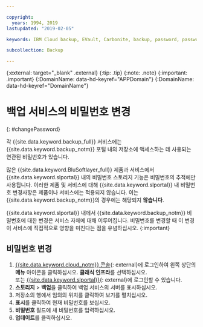 ```yaml
---

copyright:
  years: 1994, 2019
lastupdated: "2019-02-05"

keywords: IBM Cloud backup, EVault, Carbonite, backup, password, password reset

subcollection: Backup

---
```

{:external: target="_blank" .external}
{:tip: .tip}
{:note: .note}
{:important: .important}
{:DomainName: data-hd-keyref="APPDomain"}
{:DomainName: data-hd-keyref="DomainName"}

# 백업 서비스의 비밀번호 변경
{: #changePassword}

각 {{site.data.keyword.backup_full}} 서비스에는 {{site.data.keyword.backup_notm}} 포털 내의 저장소에 액세스하는 데 사용되는 연관된 비밀번호가 있습니다.

많은 {{site.data.keyword.BluSoftlayer_full}} 제품과 서비스에서 {{site.data.keyword.slportal}} 내의 비밀번호 스토리지 기능은 비밀번호의 추적에만 사용됩니다. 이러한 제품 및 서비스에 대해 {{site.data.keyword.slportal}} 내 비밀번호 변경사항은 제품이나 서비스에는 적용되지 않습니다. 이는 {{site.data.keyword.backup_notm}}의 경우에는 해당되지 **않습니다**.

{{site.data.keyword.slportal}} 내에서 {{site.data.keyword.backup_notm}} 비밀번호에 대한 변경은 서비스 자체에 대해 이루어집니다. 비밀번호를 변경할 때 이 변경이 서비스에 직접적으로 영향을 미친다는 점을 유념하십시오.
{:important}

## 비밀번호 변경

1. [{{site.data.keyword.cloud_notm}} 콘솔](https://{DomainName}/catalog){: external}에 로그인하여 왼쪽 상단의 **메뉴** 아이콘을 클릭하십시오. **클래식 인프라**를 선택하십시오. <br/>
    또는 [{{site.data.keyword.slportal}}](https://control.softlayer.com/){: external}에 로그인할 수 있습니다.
2. **스토리지** > **백업**을 클릭하여 백업 서비스의 서버를 표시하십시오.
3. 저장소의 행에서 임의의 위치를 클릭하여 보기를 펼치십시오.
4. **표시**를 클릭하여 현재 비밀번호를 보십시오.
5. **비밀번호** 필드에 새 비밀번호를 입력하십시오.
6. **업데이트**를 클릭하십시오.
